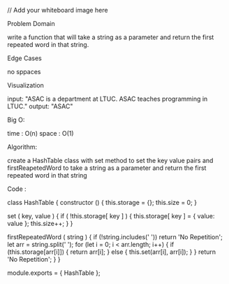 // Add your whiteboard image here

Problem Domain

write a function that will take a string as a parameter and return the first repeated word in that string.

Edge Cases

no sppaces

Visualization

input: "ASAC is a department at LTUC. ASAC teaches programming in LTUC."
output: "ASAC"

Big O:

time : O(n)
space : O(1)

Algorithm:

create a HashTable class with set method to set the key value pairs
and firstReapetedWord to take a string as a parameter and return the first repeated word in that string

Code :

class HashTable {
  constructor () {
      this.storage = {};
      this.size = 0;
  }

  set ( key, value ) {
      if ( !this.storage[ key ] ) {
          this.storage[ key ] = { value: value };
          this.size++;
      }
  }

  firstRepeatedWord ( string ) {
      if (!string.includes(' ')) return 'No Repetition';
      let arr = string.split(' ');
      for (let i = 0; i < arr.length; i++) {
          if (this.storage[arr[i]]) {
              return arr[i];
          } else {
              this.set(arr[i], arr[i]);
          }
      }
      return 'No Repetition';
  }
}

module.exports = { HashTable };
